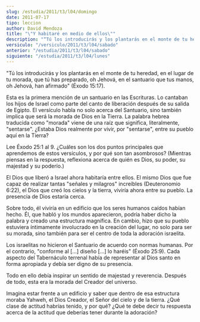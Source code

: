 ```yaml
---
slug: /estudia/2011/t3/l04/domingo
date: 2011-07-17
tipo: leccion
author: David Mendoza
title: "\"Y habitaré en medio de ellos\""
description: "“Tú los introducirás y los plantarás en el monte de tu heredad, en el lugar de  tu morada, que tú has preparado, oh Jehová, en el santuario que tus manos, oh  Jehová, han afirmado” (Éxodo 15:17). Esta es la primera mención de un santuario  en las Escrituras. Lo cantaban los hi..."
versiculo: "/versiculo/2011/t3/l04/sabado"
anterior: "/estudia/2011/t3/l04/sabado"
siguiente: "/estudia/2011/t3/l04/lunes"
---
```


"Tú los introducirás y los plantarás en el monte de tu heredad, en el lugar de tu morada, que tú has preparado, oh Jehová, en el santuario que tus manos, oh Jehová, han afirmado" (Éxodo 15:17).

Esta es la primera mención de un santuario en las Escrituras. Lo cantaban los hijos de Israel como parte del canto de liberación después de su salida de Egipto. El versículo habla no solo acerca del Santuario, sino también implica que será la morada de Dios en la Tierra. La palabra hebrea traducida como "morada" viene de una raíz que significa, literalmente, "sentarse". ¿Estaba Dios realmente por vivir, por "sentarse", entre su pueblo aquí en la Tierra?

Lee Éxodo 25:1 al 9. ¿Cuáles son los dos puntos principales que aprendemos de estos versículos, y por qué son tan asombrosos? (Mientras piensas en la respuesta, reflexiona acerca de quién es Dios, su poder, su majestad y su poderío.)

El Dios que liberó a Israel ahora habitaría entre ellos. El mismo Dios que fue capaz de realizar tantas "señales y milagros" increíbles (Deuteronomio 6:22), el Dios que creó los cielos y la tierra, viviría ahora entre su pueblo. La presencia de Dios estaría cerca.

Sobre todo, él viviría en un edificio que los seres humanos caídos habían hecho. Él, que habló y los mundos aparecieron, podría haber dicho la palabra y creado una estructura magnífica. En cambio, hizo que su pueblo estuviera íntimamente involucrado en la creación del lugar, no solo para ser su morada, sino también para ser el centro de toda la adoración israelita.

Los israelitas no hicieron el Santuario de acuerdo con normas humanas. Por el contrario, "conforme al [...] diseño [...] lo haréis" (Éxodo 25:9). Cada aspecto del Tabernáculo terrenal había de representar al Dios santo en forma apropiada y debía ser digno de su presencia.

Todo en ello debía inspirar un sentido de majestad y reverencia. Después de todo, esta era la morada del Creador del universo.

Imagina estar frente a un edificio y saber que dentro de esa estructura moraba Yahweh, el Dios Creador, el Señor del cielo y de la tierra. ¿Qué clase de actitud habrías tenido, y por qué? ¿Qué te debe decir tu respuesta acerca de la actitud que deberías tener durante la adoración?
